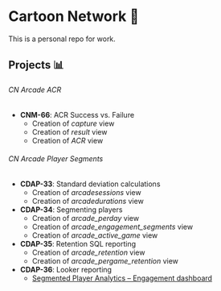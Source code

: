 # Cartoon Network :briefcase:
This is a personal repo for work.
## Projects :bar_chart:
###### CN Arcade ACR
- **CNM-66**: ACR Success vs. Failure
  - Creation of *capture* view
  - Creation of *result* view
  - Creation of *ACR* view
###### CN Arcade Player Segments
- **CDAP-33**: Standard deviation calculations
  - Creation of *arcadesessions* view 
  - Creation of *arcadedurations* view
- **CDAP-34**: Segmenting players
  - Creation of *arcade_perday* view
  - Creation of *arcade_engagement_segments* view
  - Creation of *arcade_active_game* view
- **CDAP-35**: Retention SQL reporting
  - Creation of *arcade_retention* view
  - Creation of *arcade_pergame_retention* view
- **CDAP-36**: Looker reporting
  - [Segmented Player Analytics – Engagement dashboard](https://looker.turner.com/dashboards/5812?Segment=Not%20engaged&Active%20Game=Squad%20Goals&filter_config=%7B%22Segment%22:%5B%7B%22type%22:%22%3D%22,%22values%22:%5B%7B%22constant%22:%22Not%20engaged%22%7D,%7B%7D%5D,%22id%22:4%7D%5D,%22Active%20Game%22:%5B%7B%22type%22:%22%3D%22,%22values%22:%5B%7B%22constant%22:%22Squad%20Goals%22%7D,%7B%7D%5D,%22id%22:5%7D%5D%7D)
